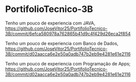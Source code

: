 # PortifolioTecnico-3B

Tenho um pouco de experiencia com JAVA,
https://github.com/JoseVitor25/PortifolioTecnico-3B/commit/6efca580978a762865b41d9c4f429d26eca2f854

Tenho um pouco de experiencia com Banco de Dados,
https://github.com/JoseVitor25/PortifolioTecnico-3B/commit/d02aacca6e2e50a0adb747b2eb9e4281e61e2116

Tenho um pouco de experiencia com Programação de Apps;
https://github.com/JoseVitor25/PortifolioTecnico-3B/commit/d02aacca6e2e50a0adb747b2eb9e4281e61e2116
